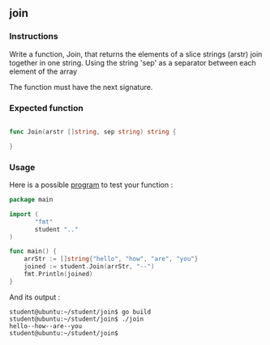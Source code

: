 ## join
### Instructions

Write a function, Join, that returns the elements of a slice strings (arstr) join together in one string. Using the string 'sep' as a separator between each element of the array

The function must have the next signature.

### Expected function

```go

func Join(arstr []string, sep string) string {

}

```

### Usage

Here is a possible [program](TODO-LINK) to test your function :

```go
package main

import (
       "fmt"
       student ".."
)

func main() {
	arrStr := []string{"hello", "how", "are", "you"}
	joined := student.Join(arrStr, "--")
	fmt.Println(joined)
}
```

And its output :

```console
student@ubuntu:~/student/join$ go build
student@ubuntu:~/student/join$ ./join
hello--how--are--you
student@ubuntu:~/student/join$ 
```
